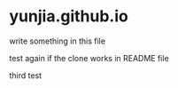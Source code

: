# yunjia.github.io

write something in this file


test again if the clone works in README file


third test

